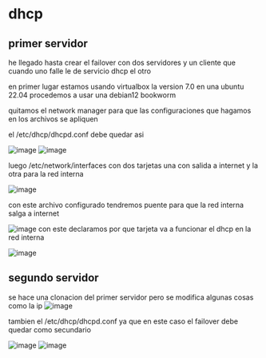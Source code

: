 # dhcp
## primer servidor
he llegado hasta crear el failover con dos servidores y un cliente que cuando uno falle le de servicio dhcp el otro


en primer lugar estamos usando virtualbox la version 7.0 en una ubuntu 22.04
procedemos a usar una debian12 bookworm


quitamos el network manager para que las configuraciones que hagamos en los archivos se apliquen

el /etc/dhcp/dhcpd.conf debe quedar asi

![image](https://github.com/darkrayo97/dhcp/assets/114906901/44b99b32-b176-4585-9036-8f7eb7d10939)
![image](https://github.com/darkrayo97/dhcp/assets/114906901/577bb630-329d-4b2c-adac-c64a41b31776)

luego /etc/network/interfaces con dos tarjetas una con salida a internet y la otra para la red interna

![image](https://github.com/darkrayo97/dhcp/assets/114906901/08373f88-55f5-44a8-af38-d6d131ec18be)

con este archivo configurado tendremos puente para que la red interna salga a internet

![image](https://github.com/darkrayo97/dhcp/assets/114906901/66ad6218-2f97-4cc6-97a4-abdb5a63985f)
con este declaramos por que  tarjeta va a funcionar el dhcp en la red interna

![image](https://github.com/darkrayo97/dhcp/assets/114906901/3bee0324-9452-41a4-81f8-529aa50f4be0)
## segundo servidor
se hace una clonacion del primer servidor pero se modifica algunas cosas como la ip
![image](https://github.com/darkrayo97/dhcp/assets/114906901/7b5c5913-e5ee-4522-824a-3d2208029b5f)

tambien el /etc/dhcp/dhcpd.conf ya que en este caso el failover debe quedar como secundario

![image](https://github.com/darkrayo97/dhcp/assets/114906901/a748f8bd-c3c0-44a3-a035-02d969a2c8b6)
![image](https://github.com/darkrayo97/dhcp/assets/114906901/ecd42795-6550-413c-aea9-18a6c5643b79)


